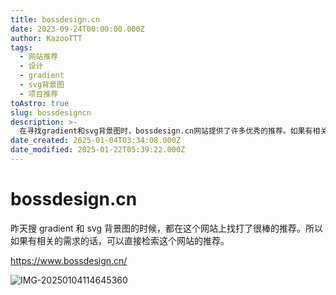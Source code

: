 ```yaml
---
title: bossdesign.cn
date: 2023-09-24T00:00:00.000Z
author: KazooTTT
tags:
  - 网站推荐
  - 设计
  - gradient
  - svg背景图
  - 项目推荐
toAstro: true
slug: bossdesigncn
description: >-
  在寻找gradient和svg背景图时，bossdesign.cn网站提供了许多优秀的推荐。如果有相关需求，可以直接访问该网站获取推荐资源。网址为：<https://www.bossdesign.cn/>。
date_created: 2025-01-04T03:34:08.000Z
date_modified: 2025-01-22T05:39:22.000Z
---
```


# bossdesign.cn

昨天搜 gradient 和 svg 背景图的时候，都在这个网站上找打了很棒的推荐。所以如果有相关的需求的话，可以直接检索这个网站的推荐。

<https://www.bossdesign.cn/>

![IMG-20250104114645360](/mdImages/IMG-20250104114645360.png)
